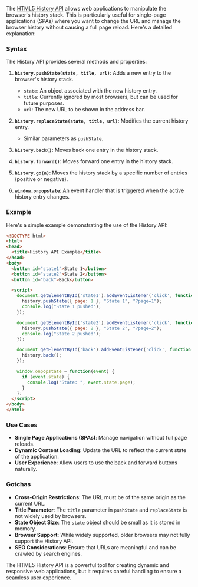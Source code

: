 The [HTML5 History API](https://developer.mozilla.org/en-US/docs/Web/API/History) allows web applications to manipulate the browser's history stack. This is particularly useful for single-page applications (SPAs) where you want to change the URL and manage the browser history without causing a full page reload. Here's a detailed explanation:

### Syntax

The History API provides several methods and properties:

1. **`history.pushState(state, title, url)`**: Adds a new entry to the browser's history stack.
   - `state`: An object associated with the new history entry.
   - `title`: Currently ignored by most browsers, but can be used for future purposes.
   - `url`: The new URL to be shown in the address bar.

2. **`history.replaceState(state, title, url)`**: Modifies the current history entry.
   - Similar parameters as `pushState`.

3. **`history.back()`**: Moves back one entry in the history stack.

4. **`history.forward()`**: Moves forward one entry in the history stack.

5. **`history.go(n)`**: Moves the history stack by a specific number of entries (positive or negative).

6. **`window.onpopstate`**: An event handler that is triggered when the active history entry changes.

### Example

Here's a simple example demonstrating the use of the History API:

```html
<!DOCTYPE html>
<html>
<head>
  <title>History API Example</title>
</head>
<body>
  <button id="state1">State 1</button>
  <button id="state2">State 2</button>
  <button id="back">Back</button>

  <script>
    document.getElementById('state1').addEventListener('click', function() {
      history.pushState({ page: 1 }, "State 1", "?page=1");
      console.log("State 1 pushed");
    });

    document.getElementById('state2').addEventListener('click', function() {
      history.pushState({ page: 2 }, "State 2", "?page=2");
      console.log("State 2 pushed");
    });

    document.getElementById('back').addEventListener('click', function() {
      history.back();
    });

    window.onpopstate = function(event) {
      if (event.state) {
        console.log("State: ", event.state.page);
      }
    };
  </script>
</body>
</html>
```

### Use Cases

- **Single Page Applications (SPAs)**: Manage navigation without full page reloads.
- **Dynamic Content Loading**: Update the URL to reflect the current state of the application.
- **User Experience**: Allow users to use the back and forward buttons naturally.

### Gotchas

- **Cross-Origin Restrictions**: The URL must be of the same origin as the current URL.
- **Title Parameter**: The `title` parameter in `pushState` and `replaceState` is not widely used by browsers.
- **State Object Size**: The `state` object should be small as it is stored in memory.
- **Browser Support**: While widely supported, older browsers may not fully support the History API.
- **SEO Considerations**: Ensure that URLs are meaningful and can be crawled by search engines.

The HTML5 History API is a powerful tool for creating dynamic and responsive web applications, but it requires careful handling to ensure a seamless user experience.
        